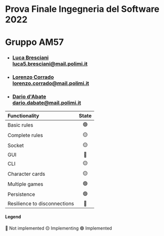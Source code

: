 # Prova Finale Ingegneria del Software 2022
# Gruppo AM57
- ### [Luca Bresciani](https://github.com/BrescianiLuca)<br/>luca5.bresciani@mail.polimi.it
- ### [Lorenzo Corrado](https://github.com/Lerrylore)<br/>lorenzo.corrado@mail.polimi.it 
- ### [Dario d'Abate](https://github.com/DariodAbate)<br/>dario.dabate@mail.polimi.it

| Functionality                   |                       State                        |
|:--------------------------------|:--------------------------------------------------:|
| Basic rules                     | 🟢 |
| Complete rules                  | 🟡 |
| Socket                          | 🟡 |
| GUI                             | 🔴 |
| CLI                             | 🟡 |
| Character cards                 | 🟡 |
| Multiple games                  | 🟢 |
| Persistence                     | 🟢 |
| Resilience to disconnections    | 🔴 |

#### Legend
🔴 Not implemented
🟡 Implementing
🟢 Implemented
